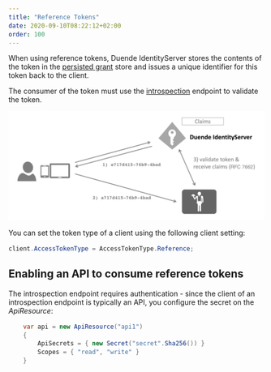 ```yaml
---
title: "Reference Tokens"
date: 2020-09-10T08:22:12+02:00
order: 100
---
```


When using reference tokens, Duende IdentityServer stores the contents of the token in the [persisted grant](/identityserver/v5/data/operational/grants) store and issues a unique identifier for this token back to the client.

The consumer of the token must use the [introspection](/identityserver/v5/reference/endpoints/introspection) endpoint to validate the token.

![](images/reference_tokens.png)

You can set the token type of a client using the following client setting:

```cs
client.AccessTokenType = AccessTokenType.Reference;
```

## Enabling an API to consume reference tokens
The introspection endpoint requires authentication - since the client of an introspection endpoint is typically an API, you configure the secret on the *ApiResource*:

```cs
    var api = new ApiResource("api1")
    {
        ApiSecrets = { new Secret("secret".Sha256()) }
        Scopes = { "read", "write" }
    }
```